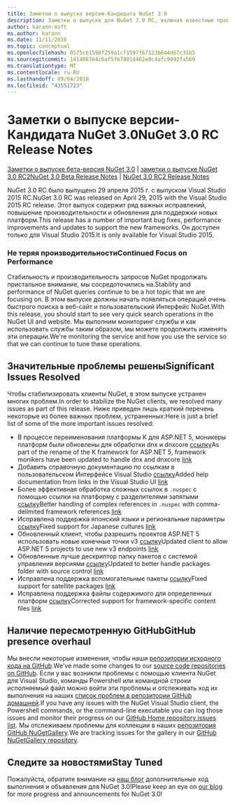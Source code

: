 ```yaml
---
title: Заметки о выпуске версии-Кандидата NuGet 3.0
description: Заметки о выпуске для NuGet 3.0 RC, включая известные проблемы, исправления ошибок, добавленные функции и запросы на изменение структуры.
author: karann-msft
ms.author: karann
ms.date: 11/11/2016
ms.topic: conceptual
ms.openlocfilehash: 0575cb1598f259a1cf1597f67123b644d67c31b5
ms.sourcegitcommit: 1d1406764c6af5fb7801d462e0c4afc9092fa569
ms.translationtype: MT
ms.contentlocale: ru-RU
ms.lasthandoff: 09/04/2018
ms.locfileid: "43551723"
---
```

# <a name="nuget-30-rc-release-notes"></a><span data-ttu-id="bccae-103">Заметки о выпуске версии-Кандидата NuGet 3.0</span><span class="sxs-lookup"><span data-stu-id="bccae-103">NuGet 3.0 RC Release Notes</span></span>

<span data-ttu-id="bccae-104">[Заметки о выпуске бета-версия NuGet 3.0](../release-notes/nuget-3.0-beta.md) | [заметки о выпуске NuGet 3.0 RC2](../release-notes/nuget-3.0-RC2.md)</span><span class="sxs-lookup"><span data-stu-id="bccae-104">[NuGet 3.0 Beta Release Notes](../release-notes/nuget-3.0-beta.md) | [NuGet 3.0 RC2 Release Notes](../release-notes/nuget-3.0-RC2.md)</span></span>

<span data-ttu-id="bccae-105">NuGet 3.0 RC было выпущено 29 апреля 2015 г. с выпуском Visual Studio 2015 RC.</span><span class="sxs-lookup"><span data-stu-id="bccae-105">NuGet 3.0 RC was released on April 29, 2015 with the Visual Studio 2015 RC release.</span></span> <span data-ttu-id="bccae-106">Этот выпуск содержит ряд важных исправлений, повышение производительности и обновления для поддержки новых платформ.</span><span class="sxs-lookup"><span data-stu-id="bccae-106">This release has a number of important bug fixes, performance improvements and updates to support the new frameworks.</span></span>  <span data-ttu-id="bccae-107">Он доступен только для Visual Studio 2015.</span><span class="sxs-lookup"><span data-stu-id="bccae-107">It is only available for Visual Studio 2015.</span></span>

### <a name="continued-focus-on-performance"></a><span data-ttu-id="bccae-108">Не теряя производительности</span><span class="sxs-lookup"><span data-stu-id="bccae-108">Continued Focus on Performance</span></span>

<span data-ttu-id="bccae-109">Стабильность и производительность запросов NuGet продолжать пристальное внимание, мы сосредоточились на.</span><span class="sxs-lookup"><span data-stu-id="bccae-109">Stability and performance of NuGet queries continue to be a hot topic that we are focusing on.</span></span>  <span data-ttu-id="bccae-110">В этом выпуске должны начать появляться операций очень быстрого поиска в веб-сайт и пользовательский Интерфейс NuGet.</span><span class="sxs-lookup"><span data-stu-id="bccae-110">With this release, you should start to see very quick search operations in the NuGet UI and website.</span></span>  <span data-ttu-id="bccae-111">Мы выполним мониторинг службы и как использовать службы таким образом, мы можете продолжить изменять эти операции.</span><span class="sxs-lookup"><span data-stu-id="bccae-111">We're monitoring the service and how you use the service so that we can continue to tune these operations.</span></span>

## <a name="significant-issues-resolved"></a><span data-ttu-id="bccae-112">Значительные проблемы решены</span><span class="sxs-lookup"><span data-stu-id="bccae-112">Significant Issues Resolved</span></span>

<span data-ttu-id="bccae-113">Чтобы стабилизировать клиенты NuGet, в этом выпуске устранен многих проблем.</span><span class="sxs-lookup"><span data-stu-id="bccae-113">In order to stabilize the NuGet clients, we resolved many issues as part of this release.</span></span>  <span data-ttu-id="bccae-114">Ниже приведен лишь краткий перечень некоторые из более важных проблем, устраненных:</span><span class="sxs-lookup"><span data-stu-id="bccae-114">Here is just a brief list of some of the more important issues resolved:</span></span>

* <span data-ttu-id="bccae-115">В процессе переименования платформы K для ASP.NET 5, моникеры платформ были обновлены для обработки dnx и dnxcore [ссылку](https://github.com/NuGet/Home/issues/215)</span><span class="sxs-lookup"><span data-stu-id="bccae-115">As part of the rename of the K framework for ASP.NET 5, framework monikers have been updated to handle dnx and dnxcore [link](https://github.com/NuGet/Home/issues/215)</span></span>
* <span data-ttu-id="bccae-116">Добавить справочную документацию по ссылкам в пользовательском Интерфейсе Visual Studio [ссылку](https://github.com/NuGet/Home/issues/232)</span><span class="sxs-lookup"><span data-stu-id="bccae-116">Added help documentation from links in the Visual Studio UI [link](https://github.com/NuGet/Home/issues/232)</span></span>
* <span data-ttu-id="bccae-117">Более эффективная обработка сложных ссылок в `.nuspec` с помощью ссылки на платформу с разделителями запятыми [ссылку](https://github.com/NuGet/Home/issues/276)</span><span class="sxs-lookup"><span data-stu-id="bccae-117">Better handling of complex references in `.nuspec` with comma-delimited framework references [link](https://github.com/NuGet/Home/issues/276)</span></span>
* <span data-ttu-id="bccae-118">Исправлена поддержка японский языки и региональные параметры [ссылку](https://github.com/NuGet/Home/issues/253)</span><span class="sxs-lookup"><span data-stu-id="bccae-118">Fixed support for Japanese cultures [link](https://github.com/NuGet/Home/issues/253)</span></span>
* <span data-ttu-id="bccae-119">Обновленный клиент, чтобы разрешить проектов ASP.NET 5 использовать новые конечные точки v3 [ссылку](https://github.com/NuGet/Home/issues/219)</span><span class="sxs-lookup"><span data-stu-id="bccae-119">Updated client to allow ASP.NET 5 projects to use new v3 endpoints [link](https://github.com/NuGet/Home/issues/219)</span></span>
* <span data-ttu-id="bccae-120">Обновленные лучше дескриптор папку пакетов с системой управления версиями [ссылку](https://github.com/NuGet/Home/issues/56)</span><span class="sxs-lookup"><span data-stu-id="bccae-120">Updated to better handle packages folder with source control [link](https://github.com/NuGet/Home/issues/56)</span></span>
* <span data-ttu-id="bccae-121">Исправлена поддержка вспомогательные пакеты [ссылку](https://github.com/NuGet/Home/issues/17)</span><span class="sxs-lookup"><span data-stu-id="bccae-121">Fixed support for satellite packages [link](https://github.com/NuGet/Home/issues/17)</span></span>
* <span data-ttu-id="bccae-122">Исправлена поддержка файлы содержимого для определенных платформ [ссылку](https://github.com/NuGet/Home/issues/18)</span><span class="sxs-lookup"><span data-stu-id="bccae-122">Corrected support for framework-specific content files [link](https://github.com/NuGet/Home/issues/18)</span></span>

## <a name="github-presence-overhaul"></a><span data-ttu-id="bccae-123">Наличие пересмотренную GitHub</span><span class="sxs-lookup"><span data-stu-id="bccae-123">GitHub presence overhaul</span></span>

<span data-ttu-id="bccae-124">Мы внесли некоторые изменения, чтобы наши [репозитории исходного кода на GitHub](http://github.com/nuget/home).</span><span class="sxs-lookup"><span data-stu-id="bccae-124">We've made some changes to our [source code repositories on GitHub](http://github.com/nuget/home).</span></span>  <span data-ttu-id="bccae-125">Если у вас возникли проблемы с помощью клиента NuGet для Visual Studio, команды Powershell или командной строки исполняемый файл можно войти эти проблемы и отслеживать ход их выполнения на наших [список проблем в репозитории GitHub домашней](http://github.com/nuget/home/issues).</span><span class="sxs-lookup"><span data-stu-id="bccae-125">If you have any issues with the NuGet Visual Studio client, the Powershell commands, or the command-line executable you can log those issues and monitor their progress on our [GitHub Home repository issues list](http://github.com/nuget/home/issues).</span></span>  <span data-ttu-id="bccae-126">Мы отслеживаем проблемы для коллекции в наших [репозитория GitHub NuGetGallery](http://github.com/nuget/NuGetGallery/issues).</span><span class="sxs-lookup"><span data-stu-id="bccae-126">We are tracking issues for the gallery in our [GitHub NuGetGallery repository](http://github.com/nuget/NuGetGallery/issues).</span></span>


## <a name="stay-tuned"></a><span data-ttu-id="bccae-127">Следите за новостями</span><span class="sxs-lookup"><span data-stu-id="bccae-127">Stay Tuned</span></span>

<span data-ttu-id="bccae-128">Пожалуйста, обратите внимание на [наш блог](http://blog.nuget.org) дополнительные ход выполнения и объявления для NuGet 3.0!</span><span class="sxs-lookup"><span data-stu-id="bccae-128">Please keep an eye on [our blog](http://blog.nuget.org) for more progress and announcements for NuGet 3.0!</span></span>